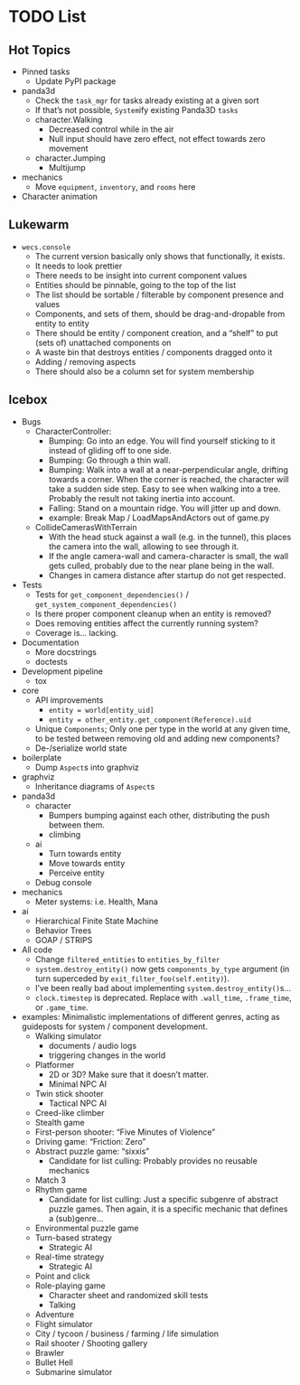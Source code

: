 TODO List
=========

Hot Topics
----------

* Pinned tasks
  * Update PyPI package
* panda3d
  * Check the `task_mgr` for tasks already existing at a given sort
  * If that’s not possible, `System`ify existing Panda3D `tasks`
  * character.Walking
    * Decreased control while in the air
    * Null input should have zero effect, not effect towards zero
      movement
  * character.Jumping
    * Multijump
* mechanics
  * Move `equipment`, `inventory`, and `rooms` here
* Character animation


Lukewarm
--------

* `wecs.console`
  * The current version basically only shows that functionally, it
    exists.
  * It needs to look prettier
  * There needs to be insight into current component values
  * Entities should be pinnable, going to the top of the list
  * The list should be sortable / filterable by component presence and
    values
  * Components, and sets of them, should be drag-and-dropable from
    entity to entity
  * There should be entity / component creation, and a “shelf” to put
    (sets of) unattached components on
  * A waste bin that destroys entities / components dragged onto it
  * Adding / removing aspects
  * There should also be a column set for system membership


Icebox
------

* Bugs
  * CharacterController:
    * Bumping: Go into an edge. You will find yourself sticking to it
      instead of gliding off to one side.
    * Bumping: Go through a thin wall.
    * Bumping: Walk into a wall at a near-perpendicular angle,
      drifting towards a corner. When the corner is reached, the
      character will take a sudden side step. Easy to see when
      walking into a tree. Probably the result not taking inertia
      into account.
    * Falling: Stand on a mountain ridge. You will jitter up and
      down.
    * example: Break Map / LoadMapsAndActors out of game.py
  * CollideCamerasWithTerrain
    * With the head stuck against a wall (e.g. in the tunnel), this
      places the camera into the wall, allowing to see through it.
    * If the angle camera-wall and camera-character is small, the
      wall gets culled, probably due to the near plane being in the
      wall.
    * Changes in camera distance after startup do not get respected.
* Tests
  * Tests for `get_component_dependencies()` /
    `get_system_component_dependencies()`
  * Is there proper component cleanup when an entity is removed?
  * Does removing entities affect the currently running system?
  * Coverage is... lacking.
* Documentation
  * More docstrings
  * doctests
* Development pipeline
  * tox
* core
  * API improvements
    * `entity = world[entity_uid]`
    * `entity = other_entity.get_component(Reference).uid`
  * Unique `Components`; Only one per type in the world at any given
    time, to be tested between removing old and adding new components?
  * De-/serialize world state
* boilerplate
  * Dump `Aspect`s into graphviz
* graphviz
  * Inheritance diagrams of `Aspect`s
* panda3d
  * character
    * Bumpers bumping against each other, distributing the push
      between them.
    * climbing
  * ai
    * Turn towards entity
    * Move towards entity
    * Perceive entity
  * Debug console
* mechanics
  * Meter systems: i.e. Health, Mana
* ai
  * Hierarchical Finite State Machine
  * Behavior Trees
  * GOAP / STRIPS
* All code
  * Change `filtered_entities` to `entities_by_filter`
  * `system.destroy_entity()` now gets `components_by_type`
    argument (in turn superceded by `exit_filter_foo(self.entity)`).
  * I’ve been really bad about implementing
    `system.destroy_entity()`s...
  * `clock.timestep` is deprecated. Replace with `.wall_time`,
    `.frame_time`, or `.game_time`.
* examples: Minimalistic implementations of different genres, acting as
  guideposts for system / component development.
  * Walking simulator
    * documents / audio logs
    * triggering changes in the world
  * Platformer
    * 2D or 3D? Make sure that it doesn’t matter.
    * Minimal NPC AI
  * Twin stick shooter
    * Tactical NPC AI
  * Creed-like climber
  * Stealth game
  * First-person shooter: “Five Minutes of Violence”
  * Driving game: “Friction: Zero”
  * Abstract puzzle game: “sixxis”
    * Candidate for list culling: Probably provides no reusable
      mechanics
  * Match 3
  * Rhythm game
    * Candidate for list culling: Just a specific subgenre of
      abstract puzzle games. Then again, it is a specific mechanic
      that defines a (sub)genre...
  * Environmental puzzle game
  * Turn-based strategy
    * Strategic AI
  * Real-time strategy
    * Strategic AI
  * Point and click
  * Role-playing game
    * Character sheet and randomized skill tests
    * Talking
  * Adventure
  * Flight simulator
  * City / tycoon / business / farming / life simulation
  * Rail shooter / Shooting gallery
  * Brawler
  * Bullet Hell
  * Submarine simulator
